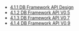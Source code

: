 * [4.1.1 DB Framework API Design](4.1.1-DB-Framework-API-Design)
* [4.1.2 DB Framework API V0,5](4.1.2-DB-Framework-API-V0,5)
* [4.1.3 DB Framework API V0,7](4.1.3-DB-Framework-API-V0,7)
* [4.1.4 DB Framework API V0,9](4.1.4-DB-Framework-API-V0,9)
